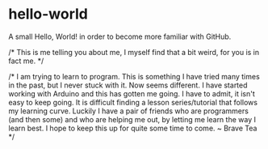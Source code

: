 # hello-world
A small Hello, World! in order to become more familiar with GitHub.

/* This is me telling you about me, I myself find that a bit weird, for you is in fact me. */

/* I am trying to learn to program. This is something I have tried many times in the past, but
  I never stuck with it. Now seems different. I have started working with Arduino and this has
  gotten me going. I have to admit, it isn't easy to keep going. It is difficult finding a 
  lesson series/tutorial that follows my learning curve. Luckily I have a pair of friends who
  are programmers (and then some) and who are helping me out, by letting me learn the way I 
  learn best. I hope to keep this up for quite some time to come. ~ Brave Tea */
